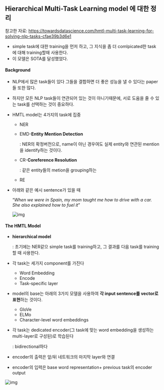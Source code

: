 ## Hierarchical Multi-Task Learning model 에 대한 정리

참고한 자료: https://towardsdatascience.com/hmtl-multi-task-learning-for-solving-nlp-tasks-cfae39b3d6e1



* simple task에 대한 training을 먼저 하고, 그 지식을 좀 더 comlpicated한 task에 대해 training할때 사용한다.
* 이 모델은 SOTA를 달성했었다.



#### Background

* NLP에서 많은 task들이 있다 그들을 결합하면 더 좋은 성능을 낼 수 있다는 paper들 또한 많다.

* 하지만 모든 NLP task들이 연관되어 있는 것이 아니기때문에, 서로 도움을 줄 수 있는 task를 선택하는 것이 중요하다.

* HMTL model는 4가지의 task에 집중

  - NER

  - EMD-**Entity Mention Detection** 

    : NER의 확정버전으로, name이 아닌 경우여도 실제 entity와 연관된 mention을 identify하는 것이다.

  - CR-**Coreference Resolution** 

    : 같은 entity들의 metion을 grouping하는

  - RE

* 아래와 같은 예시 sentence가 있을 때

  “*When we were in Spain, my mom taught me how to drive with a car. She also explained how to fuel it*”

  ![img](https://miro.medium.com/max/1290/1*VY01fJkQCzMlNHy3-6Ks0w.png)

  

#### The HMTL Model

- **hierarchical model**

  : 초기에는 NER같으 simple task를 training하고, 그 결과를 다음 task를 training할 때 사용한다.

- 각 task는 세가지 component를 가진다

  - Word Embedding
  - Encode
  - Task-specific layer

- model의 base는 아래의 3가지 모델을 사용하여 **각  input sentence를 vector로 표현**하는 것이다.

  - GloVe
  - ELMo
  - Character-level word embeddings

- 각 task는 dedicated encoder(그 task에 맞는 word embedding을 생성하는 multi-layer로 구성된)로 학습된다

  : bidirectional하다

- encoder의 출력은 앞/뒤 네트워크의 마지막 layer와 연결

- encoder의 입력은 base word representation+ previous task의 encoder output

  

![img](https://miro.medium.com/max/1460/0*ars4YAQeLi9w0WXg.png)